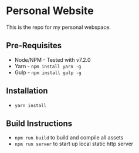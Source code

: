 # Personal Website
This is the repo for my personal webspace.

## Pre-Requisites
- Node/NPM - Tested with v7.2.0
- Yarn - `npm install yarn -g`
- Gulp - `npm install gulp -g`

## Installation
- `yarn install`

## Build Instructions
- `npm run build` to build and compile all assets
- `npm run server` to start up local static http server
